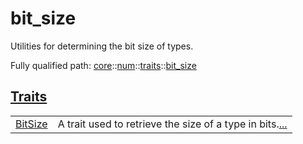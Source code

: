 # bit_size

Utilities for determining the bit size of types.

Fully qualified path: [core](./core.md)::[num](./core-num.md)::[traits](./core-num-traits.md)::[bit_size](./core-num-traits-bit_size.md)


[Traits](./core-num-traits-bit_size-traits.md)
 ---
| | |
|:---|:---|
| [BitSize](./core-num-traits-bit_size-BitSize.md) | A trait used to retrieve the size of a type in bits.[...](./core-num-traits-bit_size-BitSize.md) |
